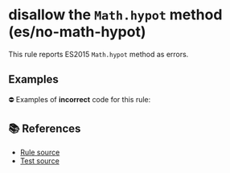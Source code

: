 # disallow the `Math.hypot` method (es/no-math-hypot)

This rule reports ES2015 `Math.hypot` method as errors.

## Examples

⛔ Examples of **incorrect** code for this rule:

<eslint-playground type="bad" code="/*eslint es/no-math-hypot: error */
const n = Math.hypot(value)
" />

## 📚 References

- [Rule source](https://github.com/mysticatea/eslint-plugin-es/blob/v2.0.0/lib/rules/no-math-hypot.js)
- [Test source](https://github.com/mysticatea/eslint-plugin-es/blob/v2.0.0/tests/lib/rules/no-math-hypot.js)
